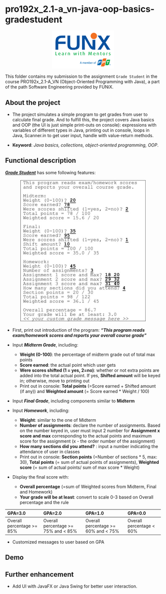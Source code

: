 # pro192x_2.1-a_vn-java-oop-basics-gradestudent


<p align="center"><a href="https://funix.edu.vn/gioi-thieu-funix/"><img src="/res/image/funix.png" width="200"/></a></p>

 This folder contains my submission to the assignment `Grade Student` in the course PRO192x_2.1-A_VN (Object-Oriented Programming with Java), a part of the path Software Engineering provided by FUNiX.



## About the project

- The project simulates a simple program to get grades from user to calculate final grade. And to fulfill this, the project covers Java basics and OOP (the UI is just simple print-outs on console): expressions with variables of different types in Java, printing out in console, loops in Java, Scanner.in to get user input, handle with value-return methods.

- **Keyword**: _Java basics, collections, object-oriented programming, OOP_.

## Functional description

<a href="PRO192x_Project 2_phupaFX07929@funix.edu.vn">_**Grade Student**_</a>  has some following features:
<p align="center">
<img src="/res/image/gradestudent_ex.JPG"></img>
</p>


- First, print out introduction of the program: **_“This program reads exam/homework scores and reports your overall course grade"_**
- Input _**Midterm Grade**_, including:
  - **Weight (0-100)**: the percentage of midterm grade out of total max points
  - **Score earned**: the actual point which user gets
  - **Were scores shifted (1 = yes, 2=no)**: whether or not extra points are added into the total actual point. If yes, **Shifted amount** will be keyed in; otherwise, move to printing out
  - Print out in console: **Total points** (=Score earned + Shifted amount (if any)) and **Weighted amount** (= Score earned * Weight / 100)
- Input **_Final Grade_**, including components similar to **Midterm**
- Input _**Homework**_, including:
  - **Weight**: similar to the one of Midterm
  - **Number of assignments**: declare the number of assignments. Based on the number keyed in, user must input 2 number for **Assignment x score and max** corresponding to the actual points and maximum score for the assignment (x - the order number of the assignment)
  - **How many sections did you attend?** : input a number indicating the attendance of user in classes
  - Print out in console: **Section points** (=Number of sections * 5, max: 30), **Total points** (= sum of actual points of assignments), **Weighted score** (= sum of actual points/ sum of max score * Weight)

- Display the final score with:
  - **Overall percentage** (=sum of Weighted scores from Midterm, Final and Homework)
  - **Your grade will be at least**: convert to scale 0-3 based on Overall percentage and the rule


| GPA=3.0    | GPA=2.0     |GPA=1.0     |GPA=0.0     |
| :------------- | :------------- | :------------- |:------------- |
| Overall percentage >= 85%     | Overall percentage >= 75% and < 85%       |Overall percentage >= 60% and < 75%       |Overall percentage < 60%       |

  - Customized messages to user based on GPA

## Demo


## Further enhancement
- Add UI with JavaFX or Java Swing for better user interaction.
